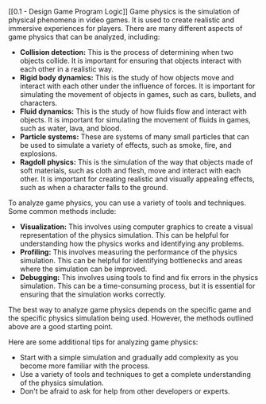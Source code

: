[[0.1 - Design Game Program Logic]]
Game physics is the simulation of physical phenomena in video games. It is used to create realistic and immersive experiences for players. There are many different aspects of game physics that can be analyzed, including:

- **Collision detection:** This is the process of determining when two objects collide. It is important for ensuring that objects interact with each other in a realistic way.
- **Rigid body dynamics:** This is the study of how objects move and interact with each other under the influence of forces. It is important for simulating the movement of objects in games, such as cars, bullets, and characters.
- **Fluid dynamics:** This is the study of how fluids flow and interact with objects. It is important for simulating the movement of fluids in games, such as water, lava, and blood.
- **Particle systems:** These are systems of many small particles that can be used to simulate a variety of effects, such as smoke, fire, and explosions.
- **Ragdoll physics:** This is the simulation of the way that objects made of soft materials, such as cloth and flesh, move and interact with each other. It is important for creating realistic and visually appealing effects, such as when a character falls to the ground.

To analyze game physics, you can use a variety of tools and techniques. Some common methods include:

- **Visualization:** This involves using computer graphics to create a visual representation of the physics simulation. This can be helpful for understanding how the physics works and identifying any problems.
- **Profiling:** This involves measuring the performance of the physics simulation. This can be helpful for identifying bottlenecks and areas where the simulation can be improved.
- **Debugging:** This involves using tools to find and fix errors in the physics simulation. This can be a time-consuming process, but it is essential for ensuring that the simulation works correctly.

The best way to analyze game physics depends on the specific game and the specific physics simulation being used. However, the methods outlined above are a good starting point.

Here are some additional tips for analyzing game physics:

- Start with a simple simulation and gradually add complexity as you become more familiar with the process.
- Use a variety of tools and techniques to get a complete understanding of the physics simulation.
- Don't be afraid to ask for help from other developers or experts.
